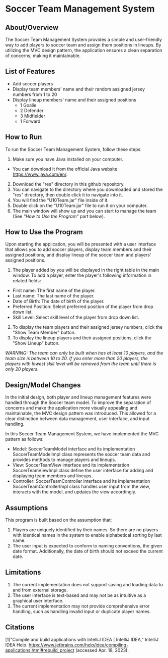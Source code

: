 # Soccer Team Management System


## About/Overview

The Soccer Team Management System provides a simple and user-friendly way to add players to soccer team and assign them positions in lineups. By utilizing the MVC design pattern, the application ensures a clean separation of concerns, making it maintainable.

## List of Features
- Add soccer players
- Display team members' name and their random assigned jersey numbers from 1 to 20
- Display lineup members' name and their assigned positions
  - 1 Goalie
  - 2 Defender
  - 3 Midfielder
  - 1 Forward

## How to Run

To run the Soccer Team Management System, follow these steps:

1. Make sure you have Java installed on your computer. 
  - You can download it from the official Java website https://www.java.com/en/.
2. Download the "res" directory in this github repository.
2. You can navigate to the directory where you downloaded and stored the "res" directory, then double click it to navigate into it.
3. You will find the "U10Team.jar" file inside of it.
4. Double click on the "U10Team.jar" file to run it on your computer.
5. The main window will show up and you can start to manage the team (See *"How to Use the Program"* part below).

## How to Use the Program

Upon starting the application, you will be presented with a user interface that allows you to add soccer players, display team members and their assigned positions, and display lineup of the soccer team and players' assigned positions.

1. The player added by you will be displayed in the right table in the main window. To add a player, enter the player's following information in related fields:
  - First name: The first name of the player.
  - Last name: The last name of the player.
  - Date of Birth: The date of birth of the player.
  - Preferred Position: Select preferred position of the player from drop down list.
  - Skill Level: Select skill level of the player from drop down list. 
2. To display the team players and their assigned jersey numbers, click the "Show Team Member" button.
3. To display the lineup players and their assigned positions, click the "Show Lineup" button.

*WARNING: The team can only be built when has at least 10 players, and the team size is between 10 to 20. If you enter more than 20 players, the players with lowest skill level will be removed from the team until there is only 20 players.*

## Design/Model Changes

In the initial design, both player and lineup management features were handled through the Soccer team model. To improve the separation of concerns and make the application more visually appealing and maintainable, the MVC design pattern was introduced. This allowed for a clear distinction between data management, user interface, and input handling.

In this Soccer Team Management System, we have implemented the MVC pattern as follows:
- Model: SoccerTeamModel interface and its implementation SoccerTeamModelImpl class represents the soccer team data and provides methods to manage players and lineups.
- View: SoccerTeamView interface and its implementation SoccerTeamViewImpl class define the user interface for adding and displaying team members and lineups.
- Controller: SoccerTeamController interface and its implementation SoccerTeamControllerImpl class handles user input from the view, interacts with the model, and updates the view accordingly.

## Assumptions

This program is built based on the assumption that:
1. Players are uniquely identified by their names. So there are no players with identical names in the system to enable alphabetical sorting by last name.
2. The user input is expected to conform to naming conventions, the given date format. Additionally, the date of birth should not exceed the current date.

## Limitations

1. The current implementation does not support saving and loading data to and from external storage.
2. The user interface is text-based and may not be as intuitive as a graphical user interface.
3. The current implementation may not provide comprehensive error handling, such as handling invalid input or duplicate player names. 

## Citations
[1]"Compile and build applications with IntelliJ IDEA | IntelliJ IDEA," IntelliJ IDEA Help. https://www.jetbrains.com/help/idea/compiling-applications.html#rebuild_project (accessed Apr. 18, 2023).
